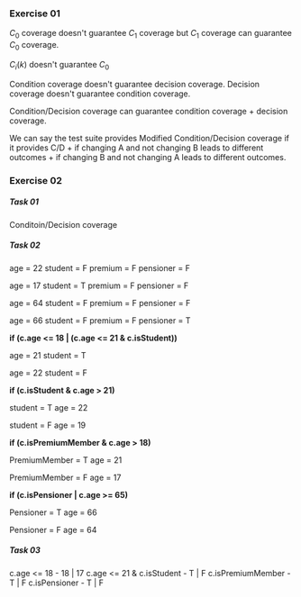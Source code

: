### Exercise 01

$C_0$ coverage doesn't guarantee $C_1$ coverage but $C_1$ coverage can guarantee $C_0$ coverage.

$C_i(k)$ doesn't guarantee $C_0$

Condition coverage doesn't guarantee decision coverage.
Decision coverage doesn't guarantee condition coverage.

Condition/Decision coverage can guarantee condition coverage + decision coverage.

We can say the test suite provides Modified Condition/Decision coverage if it provides C/D + if changing A and not changing B leads to different outcomes + if changing B and not changing A leads to different outcomes.

### Exercise 02

##### Task 01

Conditoin/Decision coverage

##### Task 02

age = 22
student = F
premium = F
pensioner = F

age = 17
student = T
premium = F
pensioner = F

age = 64
student = F
premium = F
pensioner = F

age = 66
student = F
premium = F
pensioner = T

**if (c.age <= 18 | (c.age <= 21 & c.isStudent))**

age = 21
student = T

age = 22
student = F

**if (c.isStudent & c.age > 21)**

student = T
age = 22

student = F
age = 19

**if (c.isPremiumMember & c.age > 18)**

PremiumMember = T
age = 21

PremiumMember = F
age = 17

**if (c.isPensioner | c.age >= 65)**

Pensioner = T
age = 66

Pensioner = F
age = 64

##### Task 03

c.age <= 18  - 18 | 17
c.age <= 21 & c.isStudent - T | F
c.isPremiumMember - T | F
c.isPensioner - T | F
